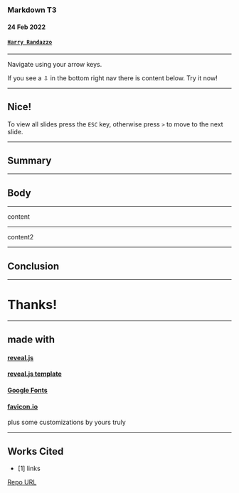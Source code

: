 ### Markdown T3

#### 24 Feb 2022

#### [`Harry Randazzo`](https://razzle.cloud)

-----

Navigate using your arrow keys. 

If you see a &#8681; in the bottom right nav there is content below. Try it now!

---

## Nice!

To view all slides press the `ESC` key, otherwise press `>` to move to the next slide.

-----

## Summary

-----

## Body

---

content

---

content2

-----

## Conclusion

-----

# Thanks!

-----

## made with

#### [reveal.js](https://github.com/hakimel/reveal.js)

#### [reveal.js template](https://github.com/pacharanero/create-new-revealjs-template)

#### [Google Fonts](https://fonts.google.com/)

#### [favicon.io](https://favicon.io/)

plus some customizations by yours truly

-----

## Works Cited

- \[1\] links

[Repo URL](https://github.com/Noxsios/markdown-t3)